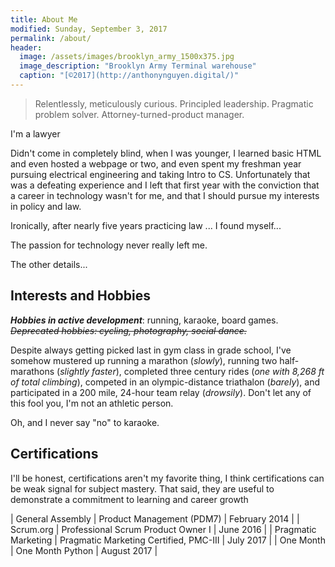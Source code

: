 ```yaml
---
title: About Me
modified: Sunday, September 3, 2017
permalink: /about/
header:
  image: /assets/images/brooklyn_army_1500x375.jpg
  image_description: "Brooklyn Army Terminal warehouse"
  caption: "[©2017](http://anthonynguyen.digital/)"
---
```


> Relentlessly, meticulously curious. Principled leadership. Pragmatic problem solver. Attorney-turned-product manager.

I'm a lawyer

Didn't come in completely blind, when I was younger, I learned basic HTML and even hosted a webpage or two, and even spent my freshman year pursuing electrical engineering and taking Intro to CS. Unfortunately that was a defeating experience and I left that first year with the conviction that a career in technology wasn't for me, and that I should pursue my interests in policy and law.

Ironically, after nearly five years practicing law ... I found myself...

The passion for technology never really left me.



The other details...

## Interests and Hobbies

***Hobbies in active development***: running, karaoke, board games.  
~~*Deprecated hobbies: cycling, photography, social dance.*~~

Despite always getting picked last in gym class in grade school, I've somehow mustered up running a marathon (*slowly*), running two half-marathons (*slightly faster*), completed three century rides (*one with 8,268 ft of total climbing*), competed in an olympic-distance triathalon (*barely*), and participated in a 200 mile, 24-hour team relay (*drowsily*). Don't let any of this fool you, I'm not an athletic person.

Oh, and I never say "no" to karaoke.

## Certifications

I'll be honest, certifications aren't my favorite thing, I think certifications can be weak signal for subject mastery. That said, they are useful to demonstrate a commitment to learning and career growth 

| General Assembly    | Product Management (PDM7)              | February 2014 |
| Scrum.org           | Professional Scrum Product Owner I     | June 2016 |
| Pragmatic Marketing | Pragmatic Marketing Certified, PMC-III | July 2017 |
| One Month           | One Month Python                       | August 2017 |
